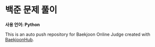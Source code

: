 # 백준 문제 풀이

**사용 언어: Python**


This is an auto push repository for Baekjoon Online Judge created with [BaekjoonHub](https://github.com/BaekjoonHub/BaekjoonHub).
